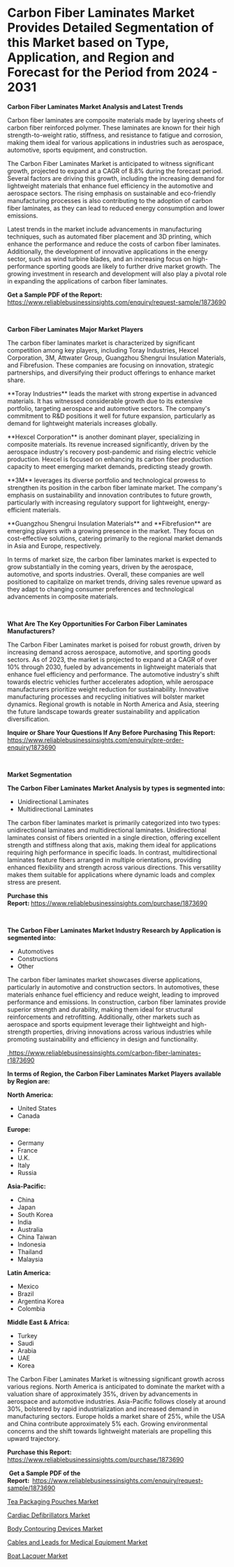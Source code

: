 <p><h1>Carbon Fiber Laminates Market Provides Detailed Segmentation of this Market based on Type, Application, and Region and Forecast for the Period from 2024 - 2031</h1></p><p><strong>Carbon Fiber Laminates Market Analysis and Latest Trends</strong></p>
<p><p>Carbon fiber laminates are composite materials made by layering sheets of carbon fiber reinforced polymer. These laminates are known for their high strength-to-weight ratio, stiffness, and resistance to fatigue and corrosion, making them ideal for various applications in industries such as aerospace, automotive, sports equipment, and construction.</p><p>The Carbon Fiber Laminates Market is anticipated to witness significant growth, projected to expand at a CAGR of 8.8% during the forecast period. Several factors are driving this growth, including the increasing demand for lightweight materials that enhance fuel efficiency in the automotive and aerospace sectors. The rising emphasis on sustainable and eco-friendly manufacturing processes is also contributing to the adoption of carbon fiber laminates, as they can lead to reduced energy consumption and lower emissions.</p><p>Latest trends in the market include advancements in manufacturing techniques, such as automated fiber placement and 3D printing, which enhance the performance and reduce the costs of carbon fiber laminates. Additionally, the development of innovative applications in the energy sector, such as wind turbine blades, and an increasing focus on high-performance sporting goods are likely to further drive market growth. The growing investment in research and development will also play a pivotal role in expanding the applications of carbon fiber laminates.</p></p>
<p><strong>Get a Sample PDF of the Report:&nbsp;</strong> <a href="https://www.reliablebusinessinsights.com/enquiry/request-sample/1873690?utm_campaign=1138&utm_medium=2&utm_source=Github&utm_content=ia&utm_term=07112024&utm_id=carbon-fiber-laminates">https://www.reliablebusinessinsights.com/enquiry/request-sample/1873690</a></p>
<p>&nbsp;</p>
<p><strong>Carbon Fiber Laminates Major Market Players</strong></p>
<p><p>The carbon fiber laminates market is characterized by significant competition among key players, including Toray Industries, Hexcel Corporation, 3M, Attwater Group, Guangzhou Shengrui Insulation Materials, and Fibrefusion. These companies are focusing on innovation, strategic partnerships, and diversifying their product offerings to enhance market share.</p><p>**Toray Industries** leads the market with strong expertise in advanced materials. It has witnessed considerable growth due to its extensive portfolio, targeting aerospace and automotive sectors. The company's commitment to R&D positions it well for future expansion, particularly as demand for lightweight materials increases globally.</p><p>**Hexcel Corporation** is another dominant player, specializing in composite materials. Its revenue increased significantly, driven by the aerospace industry's recovery post-pandemic and rising electric vehicle production. Hexcel is focused on enhancing its carbon fiber production capacity to meet emerging market demands, predicting steady growth. </p><p>**3M** leverages its diverse portfolio and technological prowess to strengthen its position in the carbon fiber laminate market. The company's emphasis on sustainability and innovation contributes to future growth, particularly with increasing regulatory support for lightweight, energy-efficient materials.</p><p>**Guangzhou Shengrui Insulation Materials** and **Fibrefusion** are emerging players with a growing presence in the market. They focus on cost-effective solutions, catering primarily to the regional market demands in Asia and Europe, respectively.</p><p>In terms of market size, the carbon fiber laminates market is expected to grow substantially in the coming years, driven by the aerospace, automotive, and sports industries. Overall, these companies are well positioned to capitalize on market trends, driving sales revenue upward as they adapt to changing consumer preferences and technological advancements in composite materials.</p></p>
<p>&nbsp;</p>
<p><strong>What Are The Key Opportunities For Carbon Fiber Laminates Manufacturers?</strong></p>
<p><p>The Carbon Fiber Laminates market is poised for robust growth, driven by increasing demand across aerospace, automotive, and sporting goods sectors. As of 2023, the market is projected to expand at a CAGR of over 10% through 2030, fueled by advancements in lightweight materials that enhance fuel efficiency and performance. The automotive industry's shift towards electric vehicles further accelerates adoption, while aerospace manufacturers prioritize weight reduction for sustainability. Innovative manufacturing processes and recycling initiatives will bolster market dynamics. Regional growth is notable in North America and Asia, steering the future landscape towards greater sustainability and application diversification.</p></p>
<p><strong>Inquire or Share Your Questions If Any Before Purchasing This Report:</strong> <a href="https://www.reliablebusinessinsights.com/enquiry/pre-order-enquiry/1873690?utm_campaign=1138&utm_medium=2&utm_source=Github&utm_content=ia&utm_term=07112024&utm_id=carbon-fiber-laminates">https://www.reliablebusinessinsights.com/enquiry/pre-order-enquiry/1873690</a></p>
<p>&nbsp;</p>
<p><strong>Market Segmentation</strong></p>
<p><strong>The Carbon Fiber Laminates Market Analysis by types is segmented into:</strong></p>
<p><ul><li>Unidirectional Laminates</li><li>Multidirectional Laminates</li></ul></p>
<p><p>The carbon fiber laminates market is primarily categorized into two types: unidirectional laminates and multidirectional laminates. Unidirectional laminates consist of fibers oriented in a single direction, offering excellent strength and stiffness along that axis, making them ideal for applications requiring high performance in specific loads. In contrast, multidirectional laminates feature fibers arranged in multiple orientations, providing enhanced flexibility and strength across various directions. This versatility makes them suitable for applications where dynamic loads and complex stress are present.</p></p>
<p><strong>Purchase this Report:&nbsp;</strong><a href="https://www.reliablebusinessinsights.com/purchase/1873690?utm_campaign=1138&utm_medium=2&utm_source=Github&utm_content=ia&utm_term=07112024&utm_id=carbon-fiber-laminates">https://www.reliablebusinessinsights.com/purchase/1873690</a></p>
<p>&nbsp;</p>
<p><strong>The Carbon Fiber Laminates Market Industry Research by Application is segmented into:</strong></p>
<p><ul><li>Automotives</li><li>Constructions</li><li>Other</li></ul></p>
<p><p>The carbon fiber laminates market showcases diverse applications, particularly in automotive and construction sectors. In automotives, these materials enhance fuel efficiency and reduce weight, leading to improved performance and emissions. In construction, carbon fiber laminates provide superior strength and durability, making them ideal for structural reinforcements and retrofitting. Additionally, other markets such as aerospace and sports equipment leverage their lightweight and high-strength properties, driving innovations across various industries while promoting sustainability and efficiency in design and functionality.</p></p>
<p><a href="https://www.reliablebusinessinsights.com/carbon-fiber-laminates-r1873690?utm_campaign=1138&utm_medium=2&utm_source=Github&utm_content=ia&utm_term=07112024&utm_id=carbon-fiber-laminates">&nbsp;https://www.reliablebusinessinsights.com/carbon-fiber-laminates-r1873690</a></p>
<p><strong>In terms of Region, the Carbon Fiber Laminates Market Players available by Region are:</strong></p>
<p>
    <p> <strong> North America: </strong>
        <ul>
            <li>United States</li>
            <li>Canada</li>
        </ul>
        </p> 
    <p> <strong> Europe: </strong>
        <ul>
            <li>Germany</li>
            <li>France</li>
            <li>U.K.</li>
            <li>Italy</li>
            <li>Russia</li>
        </ul>
        </p> 
    <p> <strong> Asia-Pacific: </strong>
        <ul>
            <li>China</li>
            <li>Japan</li>
            <li>South Korea</li>
            <li>India</li>
            <li>Australia</li>
            <li>China Taiwan</li>
            <li>Indonesia</li>
            <li>Thailand</li>
            <li>Malaysia</li>
        </ul>
        </p> 
    <p> <strong> Latin America: </strong>
        <ul>
            <li>Mexico</li>
            <li>Brazil</li>
            <li>Argentina Korea</li>
            <li>Colombia</li>
        </ul>
        </p> 
    <p> <strong> Middle East & Africa: </strong>
        <ul>
            <li>Turkey</li>
            <li>Saudi</li>
            <li>Arabia</li>
            <li>UAE</li>
            <li>Korea</li>
        </ul>
    </p>
    </p>
<p><p>The Carbon Fiber Laminates Market is witnessing significant growth across various regions. North America is anticipated to dominate the market with a valuation share of approximately 35%, driven by advancements in aerospace and automotive industries. Asia-Pacific follows closely at around 30%, bolstered by rapid industrialization and increased demand in manufacturing sectors. Europe holds a market share of 25%, while the USA and China contribute approximately 5% each. Growing environmental concerns and the shift towards lightweight materials are propelling this upward trajectory.</p></p>
<p><strong>Purchase this Report: </strong><a href="https://www.reliablebusinessinsights.com/purchase/1873690?utm_campaign=1138&utm_medium=2&utm_source=Github&utm_content=ia&utm_term=07112024&utm_id=carbon-fiber-laminates">https://www.reliablebusinessinsights.com/purchase/1873690</a></p>
<p>&nbsp;<strong>Get a Sample PDF of the Report:&nbsp;&nbsp;</strong><a href="https://www.reliablebusinessinsights.com/enquiry/request-sample/1873690?utm_campaign=1138&utm_medium=2&utm_source=Github&utm_content=ia&utm_term=07112024&utm_id=carbon-fiber-laminates">https://www.reliablebusinessinsights.com/enquiry/request-sample/1873690</a></p>
<p><strong></strong></p>
<p><p><a href="https://github.com/khloet8sawender/Market-Research-Report-List-1/blob/main/tea-packaging-pouches-market.md?utm_campaign=1138&utm_medium=2&utm_source=Github&utm_content=ia&utm_term=07112024&utm_id=carbon-fiber-laminates">Tea Packaging Pouches Market</a></p><p><a href="https://issuu.com/reportprime-2/docs/cardiac-defibrillators-market-size-_a0e8382de4c04b?utm_campaign=1138&utm_medium=2&utm_source=Github&utm_content=ia&utm_term=07112024&utm_id=carbon-fiber-laminates">Cardiac Defibrillators Market</a></p><p><a href="https://issuu.com/reportprime-2/docs/body-contouring-devices-market-size_99cc475dc1d7e1?utm_campaign=1138&utm_medium=2&utm_source=Github&utm_content=ia&utm_term=07112024&utm_id=carbon-fiber-laminates">Body Contouring Devices Market</a></p><p><a href="https://issuu.com/reportprime-2/docs/cables-and-leads-for-medical-equipm_cfb9cae3c0f52a?utm_campaign=1138&utm_medium=2&utm_source=Github&utm_content=ia&utm_term=07112024&utm_id=carbon-fiber-laminates">Cables and Leads for Medical Equipment Market</a></p><p><a href="https://github.com/mynearvphamillwd7/Market-Research-Report-List-1/blob/main/boat-lacquer-market.md?utm_campaign=1138&utm_medium=2&utm_source=Github&utm_content=ia&utm_term=07112024&utm_id=carbon-fiber-laminates">Boat Lacquer Market</a></p></p>